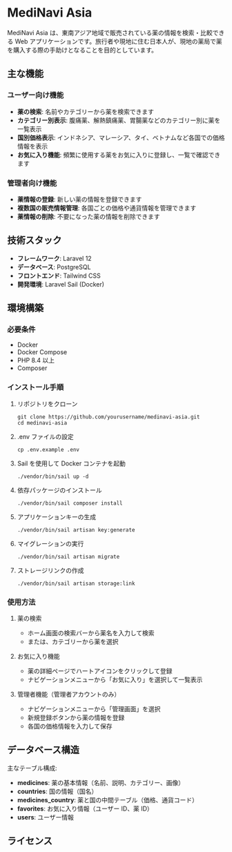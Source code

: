 # MediNavi Asia

MediNavi Asia は、東南アジア地域で販売されている薬の情報を検索・比較できる Web アプリケーションです。旅行者や現地に住む日本人が、現地の薬局で薬を購入する際の手助けとなることを目的としています。

## 主な機能

### ユーザー向け機能

-   **薬の検索**: 名前やカテゴリーから薬を検索できます
-   **カテゴリー別表示**: 腹痛薬、解熱鎮痛薬、胃腸薬などのカテゴリー別に薬を一覧表示
-   **国別価格表示**: インドネシア、マレーシア、タイ、ベトナムなど各国での価格情報を表示
-   **お気に入り機能**: 頻繁に使用する薬をお気に入りに登録し、一覧で確認できます

### 管理者向け機能

-   **薬情報の登録**: 新しい薬の情報を登録できます
-   **複数国の販売情報管理**: 各国ごとの価格や通貨情報を管理できます
-   **薬情報の削除**: 不要になった薬の情報を削除できます

## 技術スタック

-   **フレームワーク**: Laravel 12
-   **データベース**: PostgreSQL
-   **フロントエンド**: Tailwind CSS
-   **開発環境**: Laravel Sail (Docker)

## 環境構築

### 必要条件

-   Docker
-   Docker Compose
-   PHP 8.4 以上
-   Composer

### インストール手順

1. リポジトリをクローン

    ```
    git clone https://github.com/yourusername/medinavi-asia.git
    cd medinavi-asia
    ```

2. .env ファイルの設定

    ```
    cp .env.example .env
    ```

3. Sail を使用して Docker コンテナを起動

    ```
    ./vendor/bin/sail up -d
    ```

4. 依存パッケージのインストール

    ```
    ./vendor/bin/sail composer install
    ```

5. アプリケーションキーの生成

    ```
    ./vendor/bin/sail artisan key:generate
    ```

6. マイグレーションの実行

    ```
    ./vendor/bin/sail artisan migrate
    ```

7. ストレージリンクの作成
    ```
    ./vendor/bin/sail artisan storage:link
    ```

### 使用方法

1. 薬の検索

    - ホーム画面の検索バーから薬名を入力して検索
    - または、カテゴリーから薬を選択

2. お気に入り機能

    - 薬の詳細ページでハートアイコンをクリックして登録
    - ナビゲーションメニューから「お気に入り」を選択して一覧表示

3. 管理者機能（管理者アカウントのみ）
    - ナビゲーションメニューから「管理画面」を選択
    - 新規登録ボタンから薬の情報を登録
    - 各国の価格情報を入力して保存

## データベース構造

主なテーブル構成:

-   **medicines**: 薬の基本情報（名前、説明、カテゴリー、画像）
-   **countries**: 国の情報（国名）
-   **medicines_country**: 薬と国の中間テーブル（価格、通貨コード）
-   **favorites**: お気に入り情報（ユーザー ID、薬 ID）
-   **users**: ユーザー情報

## ライセンス
